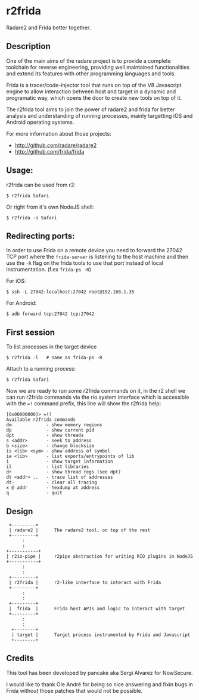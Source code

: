 r2frida
=======

Radare2 and Frida better together.

Description
-----------
One of the main aims of the radare project is to provide a complete
toolchain for reverse engineering, providing well maintained functionalities
and extend its features with other programming languages and tools.

Frida is a tracer/code-injector tool that runs on top of the V8 Javascript
engine to allow interaction between host and target in a dynamic and
programatic way, which opens the door to create new tools on top of it.

The r2frida tool aims to join the power of radare2 and frida for better
analysis and understanding of running processes, mainly targetting
iOS and Android operating systems.

For more information about those projects:

* http://github.com/radare/radare2
* http://github.com/frida/frida


Usage:
------
r2frida can be used from r2:

	$ r2frida Safari

Or right from it's own NodeJS shell:

	$ r2frida -s Safari

Redirecting ports:
------------------
In order to use Frida on a remote device you need to forward the 27042 TCP
port where the `frida-server` is listening to the host machine and then
use the `-R` flag on the frida tools to use that port instead of local
instrumentation. (f.ex `frida-ps -R`)

For iOS:

	$ ssh -L 27042:localhost:27042 root@192.168.1.35

For Android:

	$ adb forward tcp:27042 tcp:27042

First session
-------------
To list processes in the target device

	$ r2frida -l   # same as frida-ps -R

Attach to a running process:

	$ r2frida Safari

Now we are ready to run some r2frida commands on it, in the r2 shell we can
run r2frida commands via the rio.system interface which is accessible with
the `=!` command prefix, this line will show the r2frida help:

	[0x00000000]> =!?
	Available r2frida commands
	dm             - show memory regions
	dp             - show current pid
	dpt            - show threads
	s <addr>       - seek to address
	b <size>       - change blocksize
	is <lib> <sym> - show address of symbol
	ie <lib>       - list exports/entrypoints of lib
	i              - show target information
	il             - list libraries
	dr             - show thread regs (see dpt)
	dt <addr> ..   - trace list of addresses
	dt-            - clear all tracing
	x @ addr       - hexdump at address
	q              - quit

Design
------

	 +---------+
	 | radare2 |      The radare2 tool, on top of the rest
	 +---------+
	      :
	      :
	+-----------+
	| r2io-pipe |     r2pipe abstraction for writing RIO plugins in NodeJS
	+-----------+
	      :
	      :
	 +---------+
	 | r2frida |      r2-like interface to interact with Frida
	 +---------+
	      :
	      :
	 +---------+
	 |  frida  |      Frida host APIs and logic to interact with target
	 +---------+
	      :
	      :
	  +--------+
	  | target |      Target process instrumented by Frida and Javascript
	  +--------+

Credits
-------

This tool has been developed by pancake aka Sergi Alvarez for NowSecure.

I would like to thank Ole André for being so nice answering and fixin
bugs in Frida without those patches that would not be possible.
